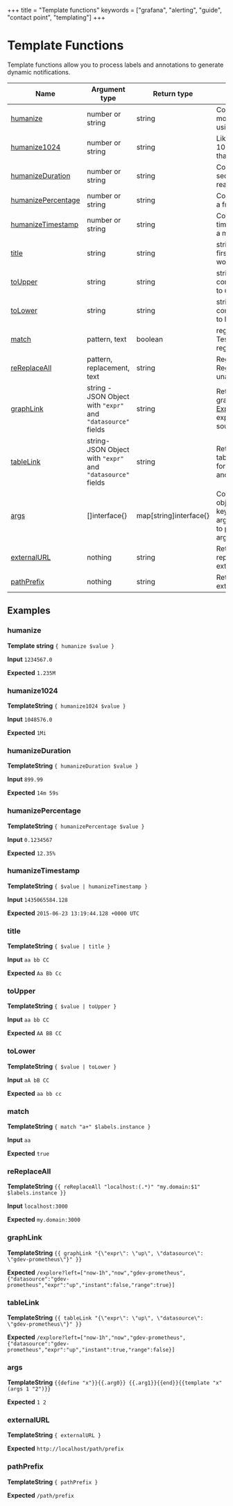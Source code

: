 +++
title = "Template functions"
keywords = ["grafana", "alerting", "guide", "contact point", "templating"]
+++

# Template Functions

Template functions allow you to process labels and annotations to generate dynamic notifications.

| Name                                      | Argument type                                                | Return type            | Description                                                                                                                               |
| ----------------------------------------- | ------------------------------------------------------------ | ---------------------- | ----------------------------------------------------------------------------------------------------------------------------------------- |
| [humanize](#humanize)                     | number or string                                             | string                 | Converts a number to a more readable format, using metric prefixes.                                                                       |
| [humanize1024](#humanize1024)             | number or string                                             | string                 | Like humanize, but uses 1024 as the base rather than 1000.                                                                                |
| [humanizeDuration](#humanizeduration)     | number or string                                             | string                 | Converts a duration in seconds to a more readable format.                                                                                 |
| [humanizePercentage](#humanizepercentage) | number or string                                             | string                 | Converts a ratio value to a fraction of 100.                                                                                              |
| [humanizeTimestamp](#humanizetimestamp)   | number or string                                             | string                 | Converts a Unix timestamp in seconds to a more readable format.                                                                           |
| [title](#title)                           | string                                                       | string                 | strings.Title, capitalises first character of each word.                                                                                  |
| [toUpper](#toupper)                       | string                                                       | string                 | strings.ToUpper, converts all characters to upper case.                                                                                   |
| [toLower](#tolower)                       | string                                                       | string                 | strings.ToLower, converts all characters to lower case.                                                                                   |
| [match](#match)                           | pattern, text                                                | boolean                | regexp.MatchString Tests for a unanchored regexp match.                                                                                   |
| [reReplaceAll](#rereplaceall)             | pattern, replacement, text                                   | string                 | Regexp.ReplaceAllString Regexp substitution, unanchored.                                                                                  |
| [graphLink](#graphlink)                   | string - JSON Object with `"expr"` and `"datasource"` fields | string                 | Returns the path to graphical view in [Explore](https://grafana.com/docs/grafana/v8.3/explore/) for the given expression and data source. |
| [tableLink](#tablelink)                   | string- JSON Object with `"expr"` and `"datasource"` fields  | string                 | Returns the path to tabular view in [Explore](https://grafana.com/docs/grafana/v8.3/explore/) for the given expression and data source.   |
| [args](#args)                             | []interface{}                                                | map[string]interface{} | Converts a list of objects to a map with keys, for example, arg0, arg1. Use this function to pass multiple arguments to templates.        |
| [externalURL](#externalurl)               | nothing                                                      | string                 | Returns a string representing the external URL.                                                                                           |
| [pathPrefix](#pathprefix)                 | nothing                                                      | string                 | Returns the path of the external URL.                                                                                                     |

## Examples

### humanize

**Template string** `{ humanize $value }`

**Input** `1234567.0`

**Expected** `1.235M`

### humanize1024

**TemplateString** `{ humanize1024 $value } `

**Input** `1048576.0`

**Expected** `1Mi`

### humanizeDuration

**TemplateString** `{ humanizeDuration $value }`

**Input** `899.99`

**Expected** `14m 59s`

### humanizePercentage

**TemplateString** `{ humanizePercentage $value }`

**Input** `0.1234567`

**Expected** `12.35%`

### humanizeTimestamp

**TemplateString** `{ $value | humanizeTimestamp }`

**Input** `1435065584.128`

**Expected** `2015-06-23 13:19:44.128 +0000 UTC`

### title

**TemplateString** `{ $value | title }`

**Input** `aa bb CC`

**Expected** `Aa Bb Cc`

### toUpper

**TemplateString** `{ $value | toUpper }`

**Input** `aa bb CC`

**Expected** `AA BB CC`

### toLower

**TemplateString** `{ $value | toLower }`

**Input** `aA bB CC`

**Expected** `aa bb cc`

### match

**TemplateString** `{ match "a+" $labels.instance }`

**Input** `aa`

**Expected** `true`

### reReplaceAll

**TemplateString** `{{ reReplaceAll "localhost:(.*)" "my.domain:$1" $labels.instance }}`

**Input** `localhost:3000`

**Expected** `my.domain:3000`

### graphLink

**TemplateString** `{{ graphLink "{\"expr\": \"up\", \"datasource\": \"gdev-prometheus\"}" }}`

**Expected** `/explore?left=["now-1h","now","gdev-prometheus",{"datasource":"gdev-prometheus","expr":"up","instant":false,"range":true}]`

### tableLink

**TemplateString** `{{ tableLink "{\"expr\": \"up\", \"datasource\": \"gdev-prometheus\"}" }}`

**Expected** `/explore?left=["now-1h","now","gdev-prometheus",{"datasource":"gdev-prometheus","expr":"up","instant":true,"range":false}]`

### args

**TemplateString** `{{define "x"}}{{.arg0}} {{.arg1}}{{end}}{{template "x" (args 1 "2")}}`

**Expected** `1 2`

### externalURL

**TemplateString** `{ externalURL }`

**Expected** `http://localhost/path/prefix`

### pathPrefix

**TemplateString** `{ pathPrefix }`

**Expected** `/path/prefix`
